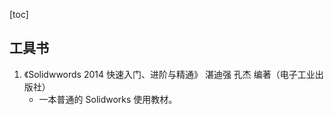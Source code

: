 [toc]

## 工具书

1. 《Solidwwords 2014 快速入门、进阶与精通》 湛迪强 孔杰 编著（电子工业出版社）
    - 一本普通的 Solidworks 使用教材。




